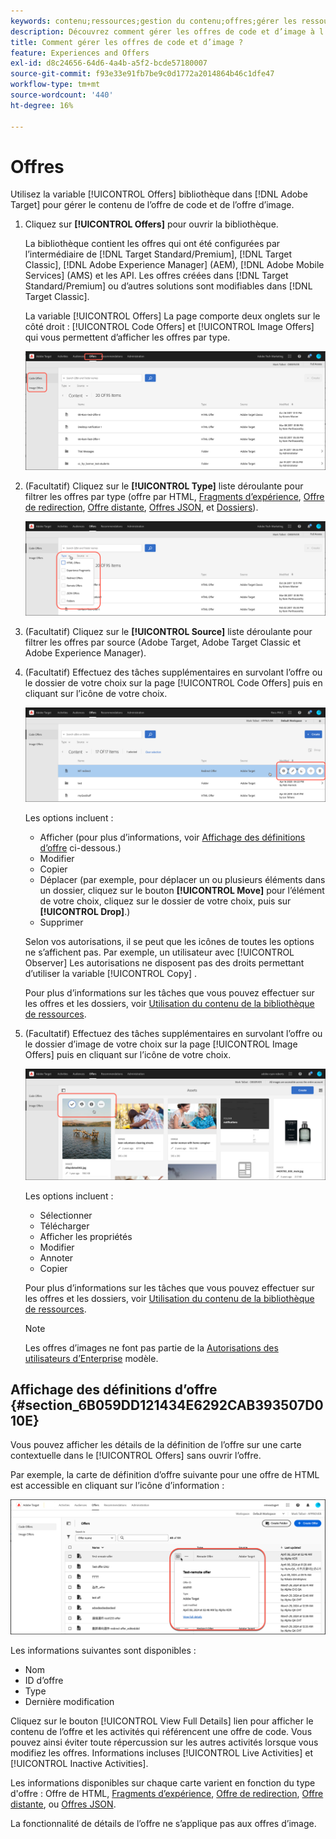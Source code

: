 ```yaml
---
keywords: contenu;ressources;gestion du contenu;offres;gérer les ressources;accès au mode de sélection;mode de sélection
description: Découvrez comment gérer les offres de code et d’image à l’aide de la bibliothèque d’offres dans Adobe Target.
title: Comment gérer les offres de code et d’image ?
feature: Experiences and Offers
exl-id: d8c24656-64d6-4a4b-a5f2-bcde57180007
source-git-commit: f93e33e91fb7be9c0d1772a2014864b46c1dfe47
workflow-type: tm+mt
source-wordcount: '440'
ht-degree: 16%

---
```


# Offres

Utilisez la variable [!UICONTROL Offers] bibliothèque dans [!DNL Adobe Target] pour gérer le contenu de l’offre de code et de l’offre d’image.

1. Cliquez sur **[!UICONTROL Offers]** pour ouvrir la bibliothèque.

   La bibliothèque contient les offres qui ont été configurées par l’intermédiaire de [!DNL Target Standard/Premium], [!DNL Target Classic], [!DNL Adobe Experience Manager] (AEM), [!DNL Adobe Mobile Services] (AMS) et les API. Les offres créées dans [!DNL Target Standard/Premium] ou d’autres solutions sont modifiables dans [!DNL Target Classic].

   La variable [!UICONTROL Offers] La page comporte deux onglets sur le côté droit : [!UICONTROL Code Offers] et [!UICONTROL Image Offers] qui vous permettent d’afficher les offres par type.

   ![Page Offres affichant les onglets Offres (code) et Offres (images)](/help/main/c-experiences/c-manage-content/assets/offers-page.png)

1. (Facultatif) Cliquez sur le **[!UICONTROL Type]** liste déroulante pour filtrer les offres par type (offre par HTML, [Fragments d’expérience](/help/main/c-experiences/c-manage-content/aem-experience-fragments.md), [Offre de redirection](/help/main/c-experiences/c-manage-content/offer-redirect.md), [Offre distante](/help/main/c-experiences/c-manage-content/about-remote-offers.md), [Offres JSON](/help/main/c-experiences/c-manage-content/create-json-offer.md), et [Dossiers](/help/main/c-experiences/c-manage-content/create-content-folder.md)).

   ![image offer_filter](assets/offers_filter.png)

1. (Facultatif) Cliquez sur le **[!UICONTROL Source]** liste déroulante pour filtrer les offres par source (Adobe Target, Adobe Target Classic et Adobe Experience Manager).

1. (Facultatif) Effectuez des tâches supplémentaires en survolant l’offre ou le dossier de votre choix sur la page [!UICONTROL Code Offers] puis en cliquant sur l’icône de votre choix.

   ![Options Offres de code](assets/offer-picker-large.png)

   Les options incluent :

   * Afficher (pour plus d’informations, voir [Affichage des définitions d’offre](#section_6B059DD121434E6292CAB393507D010E) ci-dessous.)
   * Modifier
   * Copier
   * Déplacer (par exemple, pour déplacer un ou plusieurs éléments dans un dossier, cliquez sur le bouton **[!UICONTROL Move]** pour l’élément de votre choix, cliquez sur le dossier de votre choix, puis sur **[!UICONTROL Drop]**.)
   * Supprimer

   Selon vos autorisations, il se peut que les icônes de toutes les options ne s’affichent pas. Par exemple, un utilisateur avec [!UICONTROL Observer] Les autorisations ne disposent pas des droits permettant d’utiliser la variable [!UICONTROL Copy] .

   Pour plus d’informations sur les tâches que vous pouvez effectuer sur les offres et les dossiers, voir [Utilisation du contenu de la bibliothèque de ressources](/help/main/c-experiences/c-manage-content/assets-working.md).

1. (Facultatif) Effectuez des tâches supplémentaires en survolant l’offre ou le dossier d’image de votre choix sur la page [!UICONTROL Image Offers] puis en cliquant sur l’icône de votre choix.

   ![Options d’offres d’images](/help/main/c-experiences/c-manage-content/assets/image-offers-icons.png)

   Les options incluent :

   * Sélectionner
   * Télécharger
   * Afficher les propriétés
   * Modifier
   * Annoter
   * Copier

   Pour plus d’informations sur les tâches que vous pouvez effectuer sur les offres et les dossiers, voir [Utilisation du contenu de la bibliothèque de ressources](/help/main/c-experiences/c-manage-content/assets-working.md).

   >[!NOTE]
   >
   >Les offres d’images ne font pas partie de la [Autorisations des utilisateurs d’Enterprise](/help/main/administrating-target/c-user-management/property-channel/property-channel.md) modèle.


## Affichage des définitions d’offre {#section_6B059DD121434E6292CAB393507D010E}

Vous pouvez afficher les détails de la définition de l’offre sur une carte contextuelle dans le [!UICONTROL Offers] sans ouvrir l’offre.

Par exemple, la carte de définition d’offre suivante pour une offre de HTML est accessible en cliquant sur l’icône d’information :

![image offer-card-html](assets/offer-card-html-new.png)

Les informations suivantes sont disponibles :

* Nom
* ID d’offre
* Type
* Dernière modification

Cliquez sur le bouton [!UICONTROL View Full Details] lien pour afficher le contenu de l’offre et les activités qui référencent une offre de code. Vous pouvez ainsi éviter toute répercussion sur les autres activités lorsque vous modifiez les offres. Informations incluses [!UICONTROL Live Activities] et [!UICONTROL Inactive Activities].

Les informations disponibles sur chaque carte varient en fonction du type d&#39;offre : Offre de HTML, [Fragments d’expérience](/help/main/c-experiences/c-manage-content/aem-experience-fragments.md), [Offre de redirection](/help/main/c-experiences/c-manage-content/offer-redirect.md), [Offre distante](/help/main/c-experiences/c-manage-content/about-remote-offers.md), ou [Offres JSON](/help/main/c-experiences/c-manage-content/create-json-offer.md).

La fonctionnalité de détails de l’offre ne s’applique pas aux offres d’image.

<!--

## Training video: The Content Repository ![Overview badge](/help/main/assets/overview.png)

This video includes information about managing offers.

* Connection between the [Experience Cloud Asset Library](https://experienceleague.adobe.com/docs/core-services/interface/assets/creative-cloud.html) and the Target Content Library 
* Custom HTML Offers 
* Custom HTML Offer in the [!UICONTROL Visual Experience Composer]

>[!VIDEO](https://video.tv.adobe.com/v/17387)

-->
